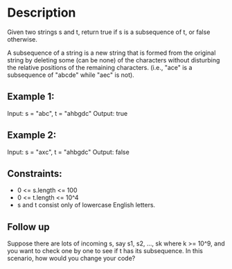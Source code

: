 # Description
Given two strings s and t, return true if s is a subsequence of t, or false otherwise.

A subsequence of a string is a new string that is formed from the original string by deleting some (can be none) of the characters without disturbing the relative positions of the remaining characters. (i.e., "ace" is a subsequence of "abcde" while "aec" is not).
 

## Example 1:

Input: s = "abc", t = "ahbgdc"
Output: true

## Example 2:

Input: s = "axc", t = "ahbgdc"
Output: false
 

## Constraints:
- 0 <= s.length <= 100
- 0 <= t.length <= 10^4
- s and t consist only of lowercase English letters.


## Follow up
Suppose there are lots of incoming s, say s1, s2, ..., sk where k >= 10^9, and you want to check one by one to see if t has its subsequence. In this scenario, how would you change your code?

